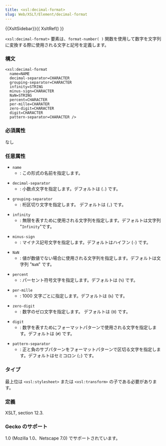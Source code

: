 ```yaml
---
title: <xsl:decimal-format>
slug: Web/XSLT/Element/decimal-format
---
```


{{XsltSidebar}}{{ XsltRef() }}

`<xsl:decimal-format>` 要素は、`format-number( )` 関数を使用して数字を文字列に変換する際に使用される文字と記号を定義します。

### 構文

```
<xsl:decimal-format
  name=NAME
  decimal-separator=CHARACTER
  grouping-separator=CHARACTER
  infinity=STRING
  minus-sign=CHARACTER
  NaN=STRING
  percent=CHARACTER
  per-mille=CHARATER
  zero-digit=CHARACTER
  digit=CHARACTER
  pattern-separator=CHARACTER />
```

### 必須属性

なし

### 任意属性

- `name`
  - : この形式の名前を指定します。

<!---->

- `decimal-separator`
  - : 小数点文字を指定します。デフォルトは (`.`) です。

<!---->

- `grouping-separator`
  - : 桁区切り文字を指定します。 デフォルトは (`,`) です。

<!---->

- `infinity`
  - : 無限を表すために使用される文字列を指定します。デフォルトは文字列 "`Infinity`"です。

<!---->

- `minus-sign`
  - : マイナス記号文字を指定します。デフォルトはハイフン (`-`) です。

<!---->

- `NaN`
  - : 値が数値でない場合に使用される文字列を指定します。デフォルトは文字列 "`NaN`" です。

<!---->

- `percent`
  - : パーセント符号文字を指定します。デフォルトは (`%`) です。

<!---->

- `per-mille`
  - : 1000 文字ごとに指定します。デフォルトは (`‰`) です。

<!---->

- `zero-digit`
  - : 数字のゼロ文字を指定します。 デフォルトは (`0`) です。

<!---->

- `digit`
  - : 数字を表すためにフォーマットパターンで使用される文字を指定します。デフォルトは (`#`) です。

<!---->

- `pattern-separator`
  - : 正と負のサブパターンをフォーマットパターンで区切る文字を指定します。デフォルトはセミコロン (`;`) です。

### タイプ

最上位は `<xsl:stylesheet>` または `<xsl:transform>` の子である必要があります。

### 定義

XSLT, section 12.3.

### Gecko のサポート

1.0 (Mozilla 1.0、Netscape 7.0) でサポートされています。
